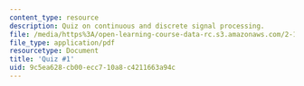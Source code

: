 ```yaml
---
content_type: resource
description: Quiz on continuous and discrete signal processing.
file: /media/https%3A/open-learning-course-data-rc.s3.amazonaws.com/2-161-signal-processing-continuous-and-discrete-fall-2008/9c5ea628cb00ecc710a8c4211663a94c_quiz1.pdf
file_type: application/pdf
resourcetype: Document
title: 'Quiz #1'
uid: 9c5ea628-cb00-ecc7-10a8-c4211663a94c
---
```

